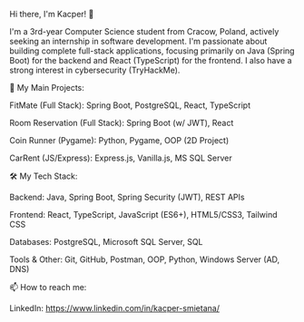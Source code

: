Hi there, I'm Kacper! 👋

I'm a 3rd-year Computer Science student from Cracow, Poland, actively seeking an internship in software development. I'm passionate about building complete full-stack applications, focusing primarily on Java (Spring Boot) for the backend and React (TypeScript) for the frontend. I also have a strong interest in cybersecurity (TryHackMe).

🔭 My Main Projects:

FitMate (Full Stack): Spring Boot, PostgreSQL, React, TypeScript

Room Reservation (Full Stack): Spring Boot (w/ JWT), React

Coin Runner (Pygame): Python, Pygame, OOP (2D Project)

CarRent (JS/Express): Express.js, Vanilla.js, MS SQL Server

🛠️ My Tech Stack:

Backend: Java, Spring Boot, Spring Security (JWT), REST APIs

Frontend: React, TypeScript, JavaScript (ES6+), HTML5/CSS3, Tailwind CSS

Databases: PostgreSQL, Microsoft SQL Server, SQL

Tools & Other: Git, GitHub, Postman, OOP, Python, Windows Server (AD, DNS)

📫 How to reach me:

LinkedIn:
https://www.linkedin.com/in/kacper-smietana/
